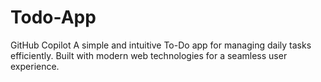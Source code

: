 # Todo-App
GitHub Copilot A simple and intuitive To-Do app for managing daily tasks efficiently. Built with modern web technologies for a seamless user experience.
